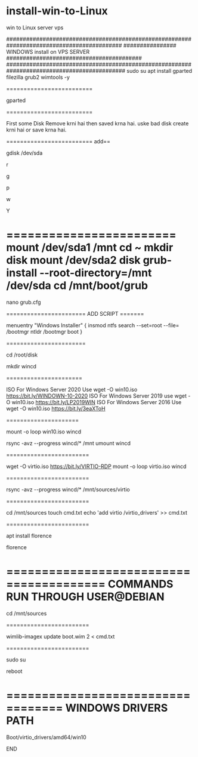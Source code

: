 # install-win-to-Linux
win to Linux server vps

###########################################################################################
################ WINDOWS   install  on VPS  SERVER  #########################################
############################################################################################
sudo su
apt install gparted filezilla grub2 wimtools -y

=========================

gparted

=========================

First some Disk Remove krni hai then saved krna hai.
uske bad disk create krni hai or save krna hai.

========================= add==

gdisk /dev/sda

r

g

p

w

Y

========================
mount /dev/sda1 /mnt
cd ~
mkdir disk
mount /dev/sda2 disk
grub-install --root-directory=/mnt /dev/sda
cd /mnt/boot/grub 
========================

nano grub.cfg

======================= ADD SCRIPT =======

menuentry "Windows Installer" {
insmod ntfs
search --set=root --file= /bootmgr
ntldr /bootmgr
boot
}

=======================

cd /root/disk

mkdir wincd

======================

ISO For Windows Server 2020 Use wget -O win10.iso https://bit.ly/WINDOWN-10-2020
ISO For Windows Server 2019 use wget -O win10.iso https://bit.ly/LP2019WIN
ISO For Windows Server 2016 Use wget -O win10.iso https://bit.ly/3eaXToH

=====================

mount -o loop win10.iso wincd

rsync -avz --progress wincd/* /mnt
umount wincd

========================

wget -O virtio.iso https://bit.ly/VIRTIO-RDP
mount -o loop virtio.iso wincd

========================

rsync -avz --progress wincd/* /mnt/sources/virtio

========================

cd /mnt/sources
touch cmd.txt
echo 'add virtio /virtio_drivers' >> cmd.txt

========================

apt install florence

florence

========================================
COMMANDS RUN THROUGH USER@DEBIAN
========================================
cd /mnt/sources

========================

wimlib-imagex update boot.wim 2 < cmd.txt

========================

sudo su

reboot

==================================
WINDOWS DRIVERS PATH
=================================
Boot/virtio_drivers/amd64/win10





END
